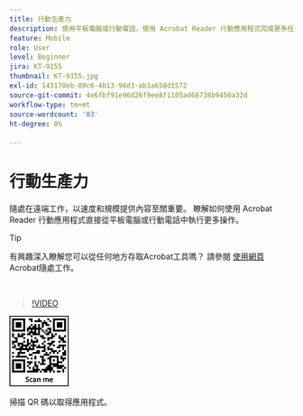 ```yaml
---
title: 行動生產力
description: 使用平板電腦或行動電話，使用 Acrobat Reader 行動應用程式完成更多任務作
feature: Mobile
role: User
level: Beginner
jira: KT-9155
thumbnail: KT-9155.jpg
exl-id: 143170eb-09c6-4b13-90d3-ab1a658d1572
source-git-commit: 4e6fbf91e96d26f9ee8f1105ad68738b9450a32d
workflow-type: tm+mt
source-wordcount: '83'
ht-degree: 0%

---
```


# 行動生產力

隨處在遠端工作，以速度和規模提供內容至關重要。 瞭解如何使用 Acrobat Reader 行動應用程式直接從平板電腦或行動電話中執行更多操作。

>[!TIP]
>
>有興趣深入瞭解您可以從任何地方存取Acrobat工具嗎？ 請參閱 [使用網頁](acrobatweb.md)Acrobat隨處工作。

<br>

>[!VIDEO](https://video.tv.adobe.com/v/337972?quality=12&learn=on&hidetitle=true)

![QR 碼](../assets/Acrobatqrcode.jpg)

掃描 QR 碼以取得應用程式。
